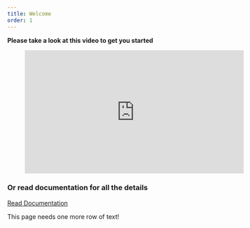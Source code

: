```yaml
---
title: Welcome
order: 1
---
```


**Please take a look at this video to get you started**

<figure class="wp-block-embed is-type-video is-provider-youtube wp-block-embed-youtube wp-embed-aspect-16-9 wp-has-aspect-ratio"><div class="wp-block-embed__wrapper"><iframe allow="accelerometer; autoplay; clipboard-write; encrypted-media; gyroscope; picture-in-picture" allowfullscreen="" frameborder="0" height="281" loading="lazy" src="https://www.youtube.com/embed/RR6f4btE24E?feature=oembed" title="Scripts Organizer - ACF Gutenberg Addon" width="500"></iframe></div></figure>

### Or read documentation for all the details 

[Read Documentation](https://docs.dplugins.com/acf_blocks/installation/)

This page needs one more row of text!
